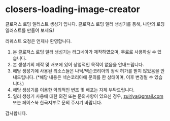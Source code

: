 # closers-loading-image-creator
클로저스 로딩 일러스트 생성기 입니다.
클로저스 로딩 일러 생성기를 통해, 나만의 로딩 일러스트를 만들어 보세요!

리퀘스트 요청은 언제나 환영합니다.


1. 본 클로저스 로딩 일러 생성기는 라그네아가 제작하였으며, 무료로 사용하실 수 있습니다.
2. 본 생성기의 제작 및 배포에 있어 상업적인 목적이 없음을 안내드립니다.
3. 해당 생성기에 사용된 리소스들은 나딕/넥슨코리아의 정식 허가를 받지 않았음을 안내드립니다. 
(*해당 내용은 넥슨코리아에 문의를 한 상태이며, 이후 변경될 수 있습니다.)
4. 해당 생성기를 이용한 악의적인 변조 및 배포는 자제 부탁드립니다.
5. 일러 생성기 사용에 대한 의견 또는 문의사항이 있으신 경우, zuiriya@gmail.com 또는 페이스북 한국지부로 문의 주시기 바랍니다.

감사합니다.
